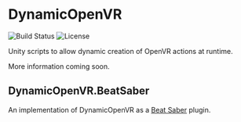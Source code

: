 # DynamicOpenVR
![Build Status](https://img.shields.io/jenkins/build/https/ci.gnyra.com/job/DynamicOpenVR/job/master?style=flat-square)
![License](https://img.shields.io/github/license/nicoco007/DynamicOpenVR?style=flat-square)

Unity scripts to allow dynamic creation of OpenVR actions at runtime.

More information coming soon.

## DynamicOpenVR.BeatSaber
An implementation of DynamicOpenVR as a [Beat Saber](https://beatsaber.com/) plugin.
